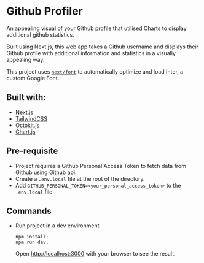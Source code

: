# Github Profiler

An appealing visual of your Github profile that utilised Charts to display additional github statistics.

Built using Next.js, this web app takes a Github username and displays their Github profile with additional information and statistics in a visually appealing way.

This project uses [`next/font`](https://nextjs.org/docs/basic-features/font-optimization) to automatically optimize and load Inter, a custom Google Font.

## Built with:

- [Next.js](https://nextjs.org/)
- [TailwindCSS](https://tailwindcss.com/)
- [Octokit.js](https://github.com/octokit/octokit.js)
- [Chart.js](https://www.chartjs.org/)

## Pre-requisite

- Project requires a Github Personal Access Token to fetch data from Github using Github api.
- Create a `.env.local` file at the root of the directory.
- Add `GITHUB_PERSONAL_TOKEN=<your_personal_access_token>` to the `.env.local` file.

## Commands

- Run project in a dev environment
  ```
  npm install;
  npm run dev;
  ```
  Open [http://localhost:3000](http://localhost:3000) with your browser to see the result.
